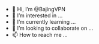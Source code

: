 - 👋 Hi, I’m @BajingVPN
- 👀 I’m interested in ...
- 🌱 I’m currently learning ...
- 💞️ I’m looking to collaborate on ...
- 📫 How to reach me ...

<!---
BajingVPN/BajingVPN is a ✨ special ✨ repository because its `README.md` (this file) appears on your GitHub profile.
You can click the Preview link to take a look at your changes.
--->
